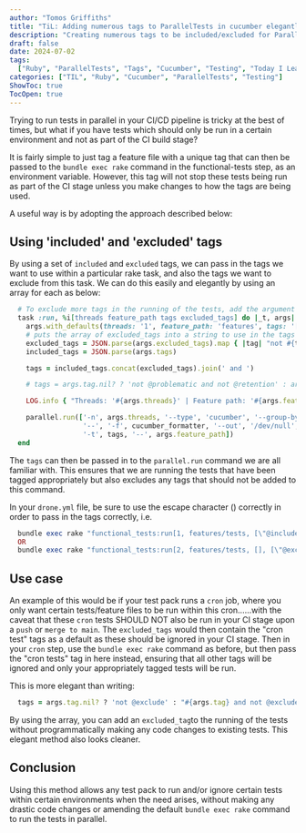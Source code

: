```yaml
---
author: "Tomos Griffiths"
title: "TiL: Adding numerous tags to ParallelTests in cucumber elegantly "
description: "Creating numerous tags to be included/excluded for ParallelTests in cucumber elegantly"
draft: false
date: 2024-07-02
tags:
  ["Ruby", "ParallelTests", "Tags", "Cucumber", "Testing", "Today I Learned"]
categories: ["TIL", "Ruby", "Cucumber", "ParallelTests", "Testing"]
ShowToc: true
TocOpen: true
---
```


Trying to run tests in parallel in your CI/CD pipeline is tricky at the best of times, but what if you have tests which should only be run in a certain environment and not as part of the CI build stage?

It is fairly simple to just tag a feature file with a unique tag that can then be passed to the `bundle exec rake` command in the functional-tests step, as an environment variable. However, this tag will not stop these tests being run as part of the CI stage unless you make changes to how the tags are being used.

A useful way is by adopting the approach described below:

## Using 'included' and 'excluded' tags

By using a set of `included` and `excluded` tags, we can pass in the tags we want to use within a particular rake task, and also the tags we want to exclude from this task. We can do this easily and elegantly by using an array for each as below:

```ruby
  # To exclude more tags in the running of the tests, add the argument to the 'excluded_tags' array below
  task :run, %i[threads feature_path tags excluded_tags] do |_t, args|
    args.with_defaults(threads: '1', feature_path: 'features', tags: '[]', excluded_tags: "['@exclude']")
    # puts the array of excluded_tags into a string to use in the tags argument below
    excluded_tags = JSON.parse(args.excluded_tags).map { |tag| "not #{tag}" }
    included_tags = JSON.parse(args.tags)

    tags = included_tags.concat(excluded_tags).join(' and ')

    # tags = args.tag.nil? ? 'not @problematic and not @retention' : args.tag

    LOG.info { "Threads: '#{args.threads}' | Feature path: '#{args.feature_path}' | Tags: '#{tags}' | Formatter: '#{cucumber_formatter}'" }

    parallel.run(['-n', args.threads, '--type', 'cucumber', '--group-by', 'scenarios', '--serialize-stdout',
                  '--', '-f', cucumber_formatter, '--out', '/dev/null', '-f', 'progress',
                  '-t', tags, '--', args.feature_path])
  end
```

The `tags` can then be passed in to the `parallel.run` command we are all familiar with. This ensures that we are running the tests that have been tagged appropriately but also excludes any tags that should not be added to this command.

In your `drone.yml` file, be sure to use the escape character (\) correctly in order to pass in the tags correctly, i.e.

```ruby
  bundle exec rake "functional_tests:run[1, features/tests, [\"@included_tag\"], [\"@excluded_tag\"]]" # 1 included tag, 1 excluded tag
  OR
  bundle exec rake "functional_tests:run[2, features/tests, [], [\"@excluded_tag1\" \,\ \"@excluded_tag2\"]]" # 0 included tags, 2 excluded tags
```

## Use case

An example of this would be if your test pack runs a `cron` job, where you only want certain tests/feature files to be run within this cron......with the caveat that these `cron` tests SHOULD NOT also be run in your CI stage upon a `push` or `merge to main`. The `excluded_tags` would then contain the "cron test" tags as a default as these should be ignored in your CI stage. Then in your `cron` step, use the `bundle exec rake` command as before, but then pass the "cron tests" tag in here instead, ensuring that all other tags will be ignored and only your appropriately tagged tests will be run.

This is more elegant than writing:

```ruby
  tags = args.tag.nil? ? 'not @exclude' : "#{args.tag} and not @excluded_tag1 and not @excluded_tag2 and not @excluded_tag3....."
```

By using the array, you can add an `excluded_tag`to the running of the tests without programmatically making any code changes to existing tests. This elegant method also looks cleaner.

## Conclusion

Using this method allows any test pack to run and/or ignore certain tests within certain environments when the need arises, without making any drastic code changes or amending the default `bundle exec rake` command to run the tests in parallel.
